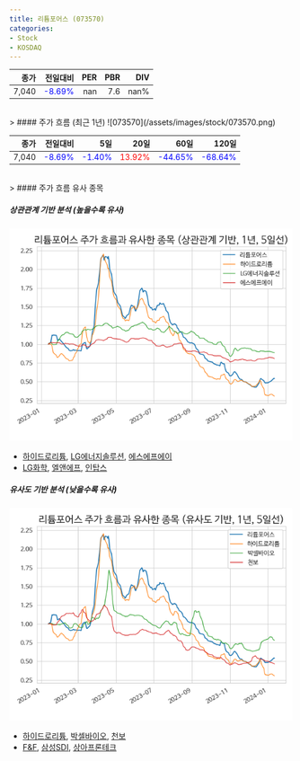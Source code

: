 ```yaml
---
title: 리튬포어스 (073570)
categories:
- Stock
- KOSDAQ
---
```


|종가|전일대비|PER|PBR|DIV|
|---:|-------:|--:|--:|--:|
|7,040|<span style="color: blue">-8.69%</span>|nan|7.6|nan%|

<!-- more -->
<br>
> #### 주가 흐름 (최근 1년)
![073570](/assets/images/stock/073570.png)

|종가|전일대비|5일|20일|60일|120일|
|---:|-------:|--:|---:|---:|----:|
|7,040|<span style="color: blue">-8.69%</span>|<span style="color: blue">-1.40%</span>|<span style="color: red">13.92%</span>|<span style="color: blue">-44.65%</span>|<span style="color: blue">-68.64%</span>|

<br>
> #### 주가 흐름 유사 종목

##### 상관관계 기반 분석 (높을수록 유사)
![073570](/assets/images/stock/073570_corr.png)
- [하이드로리튬](/101670/), [LG에너지솔루션](/373220/), [에스에프에이](/056190/)
- [LG화학](/051910/), [엘앤에프](/066970/), [인탑스](/049070/)

##### 유사도 기반 분석 (낮을수록 유사)	
![073570](/assets/images/stock/073570_sim.png)
- [하이드로리튬](/101670/), [박셀바이오](/323990/), [천보](/278280/)
- [F&F](/383220/), [삼성SDI](/006400/), [상아프론테크](/089980/)